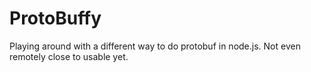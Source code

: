 # ProtoBuffy

Playing around with a different way to do protobuf in node.js. Not even remotely close to usable yet.